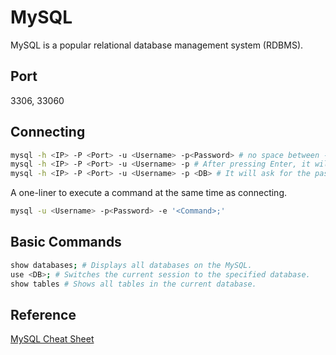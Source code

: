 # MySQL
MySQL is a popular relational database management system (RDBMS).

## Port
3306, 33060

## Connecting
```bash
mysql -h <IP> -P <Port> -u <Username> -p<Password> # no space between -p and <Password>
mysql -h <IP> -P <Port> -u <Username> -p # After pressing Enter, it will ask you to type the password.
mysql -h <IP> -P <Port> -u <Username> -p <DB> # It will ask for the password, then open the database <DB> directly.
```
A one-liner to execute a command at the same time as connecting.
```bash
mysql -u <Username> -p<Password> -e '<Command>;'
```

## Basic Commands
```bash
show databases; # Displays all databases on the MySQL.
use <DB>; # Switches the current session to the specified database.
show tables # Shows all tables in the current database.
```
## Reference
[MySQL Cheat Sheet](https://gist.github.com/bradtraversy/c831baaad44343cc945e76c2e30927b3)
